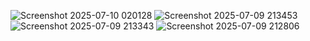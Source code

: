 ![Screenshot 2025-07-10 020128](https://github.com/user-attachments/assets/d5389bba-e397-410c-933d-817fb38d43f6)
![Screenshot 2025-07-09 213453](https://github.com/user-attachments/assets/6a0e6905-205a-4db1-9dd6-31ebf017576f)
![Screenshot 2025-07-09 213343](https://github.com/user-attachments/assets/62c1d959-8ae9-40d7-a6f6-82f2235b8a90)
![Screenshot 2025-07-09 212806](https://github.com/user-attachments/assets/cd1d09dd-9bf8-480d-b6a9-9bc420938401)

